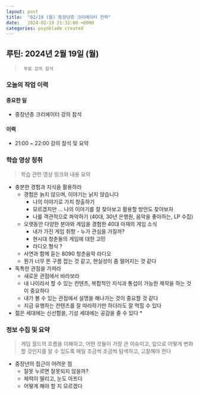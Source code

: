 ```yaml
---
layout: post
title:  "02/19 (월) 중장년층 크리에이터 전략"
date:   2024-02-19 21:32:00 +0900
categories: psyoblade created
---
```


## 루틴: 2024년 2월 19일 (월)

>      무료 강의 참석

### 오늘의 작업 이력

#### 중요한 일

* 중장년층 크리에이터 강의 참석

#### 이력

* 21:00 ~ 22:00 강의 참석 및 요약

### 학습 영상 청취

> 학습 관련 영상 링크와 내용 요약

* 충분한 경험과 지식을 활용하라
  * 경험은 늙지 않으며, 이야기는 낡지 않습니다
    * 나의 이야기로 가치 창출하기
    * 모르겠지만 ... 나의 이야기를 잘 찾아보고 활용할 방안도 찾아보자
    * 나를 객관적으로 파악하기 (40대, 30년 은행원, 음악을 좋아하는, LP 수집)
  * 오랫동안 다양한 분야와 게임을 경험한 40대 아재의 게임 소식
    * 내가 가진 게임 취향 - 누가 관심을 가질까?
    * 현시대 청춘들의 게임에 대한 고민
    * 라디오 형식 ?
  * 사연과 함께 듣는 8090 청춘음악 라디오
  * 뭔가 너무 뜬 구름 잡는 것 같고, 현실성이 좀 떨어지는 것 같다
* 독특한 관점을 가져라
  * 새로운 관점에서 바라보라
  * 내 나이라서 할 수 있는 컨텐츠, 복합적인 지식과 통섭이 가능한 제작을 하는 것이 중요하다
  * 내가 볼 수 있는 관점에서 설명을 해나가는 것이 중요할 것 같다
  * 지금 유행하는 컨텐츠를 잘 따라하기만 하더라도 잘 먹힐 수 있다
* 젊은 세대에는 신선함을, 기성 세대에는 공감을 줄 수 있다
  * 

### 정보 수집 및 요약

>   게임 월드의 흐름을 이해하고, 어떤 것들이 가장 큰 이슈이고, 앞으로 어떻게 변화할 것인지를 알 수 있도록 매일 조금씩 조금씩 탐색하고, 고찰해야 한다

* 중장년의 접근이 어려운 점
  * 잘못 누르면 잘못되지 않을까?
  * 체력이 딸리고, 눈도 아프다
  * 어떻게 해야 할 지 모르겠다